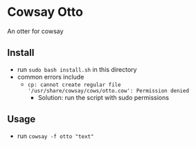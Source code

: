 # Cowsay Otto
An otter for cowsay
## Install
- run `sudo bash install.sh` in this directory
- common errors include
    - `cp: cannot create regular file '/usr/share/cowsay/cows/otto.cow': Permission denied`
        - Solution: run the script with sudo permissions
## Usage
- run `cowsay -f otto "text"`
